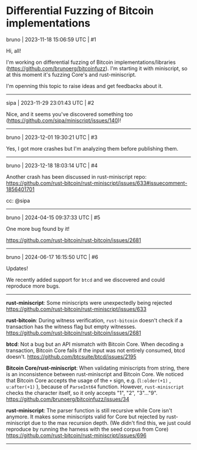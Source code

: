 # Differential Fuzzing of Bitcoin implementations

bruno | 2023-11-18 15:06:59 UTC | #1

Hi, all! 

I'm working on differential fuzzing of Bitcoin implementations/libraries (https://github.com/brunoerg/bitcoinfuzz). I'm starting it with miniscript, so at this moment it's fuzzing Core's and rust-miniscript. 

I'm openning this topic to raise ideas and get feedbacks about it.

-------------------------

sipa | 2023-11-29 23:01:43 UTC | #2

Nice, and it seems you've discovered something too (https://github.com/sipa/miniscript/issues/140)!

-------------------------

bruno | 2023-12-01 19:30:21 UTC | #3

Yes, I got more crashes but I'm analyzing them before publishing them.

-------------------------

bruno | 2023-12-18 18:03:14 UTC | #4

Another crash has been discussed in rust-miniscript repo: https://github.com/rust-bitcoin/rust-miniscript/issues/633#issuecomment-1856401701

cc: @sipa

-------------------------

bruno | 2024-04-15 09:37:33 UTC | #5

One more bug found by it!

https://github.com/rust-bitcoin/rust-bitcoin/issues/2681

-------------------------

bruno | 2024-06-17 16:15:50 UTC | #6

Updates! 

We recently added support for `btcd` and we discovered and could reproduce more bugs.

-------------

**rust-miniscript**: Some miniscripts were unexpectedly being rejected 
https://github.com/rust-bitcoin/rust-miniscript/issues/633

**rust-bitcoin**: During witness verification, `rust-bitcoin` doesn't check if a transaction has the witness flag but empty witnesses. 
https://github.com/rust-bitcoin/rust-bitcoin/issues/2681

**btcd**: Not a bug but an API mismatch with Bitcoin Core. When decoding a transaction, Bitcoin Core fails if the input was not entirely consumed, btcd doesn't.
https://github.com/btcsuite/btcd/issues/2195

**Bitcoin Core/rust-miniscript**: When validating miniscripts from string, there is an inconsistence between rust-miniscript and Bitcoin Core. We noticed that Bitcoin Core accepts the usage of the `+` sign, e.g. (`l:older(+1)` , `u:after(+1)` ), because of `ParseInt64` function. However, `rust-miniscript` checks the character itself, so it only accepts "1", "2", "3"..."9".
https://github.com/brunoerg/bitcoinfuzz/issues/34

**rust-miniscript**: The parser function is still recursive while Core isn't anymore. It makes some miniscripts valid for Core but rejected by rust-miniscript due to the max recursion depth. (We didn't find this, we just could reproduce by running the harness with the seed corpus from Core) 
https://github.com/rust-bitcoin/rust-miniscript/issues/696

-------------------------

